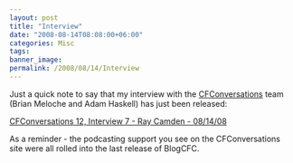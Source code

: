 ```yaml
---
layout: post
title: "Interview"
date: "2008-08-14T08:08:00+06:00"
categories: Misc 
tags: 
banner_image: 
permalink: /2008/08/14/Interview
---
```


Just a quick note to say that my interview with the <a href="http://www.cfconversations.com">CFConversations</a> team (Brian Meloche and Adam Haskell) has just been released:

<a href="http://www.cfconversations.com/index.cfm/2008/8/14/CFConversations-12-Interview-7-Ray-Camden">CFConversations 12, Interview 7 - Ray Camden - 08/14/08</a>

As a reminder - the podcasting support you see on the CFConversations site were all rolled into the last release of BlogCFC.